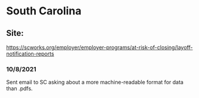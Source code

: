 # South Carolina

## Site: 
https://scworks.org/employer/employer-programs/at-risk-of-closing/layoff-notification-reports

### 10/8/2021
Sent email to SC asking about a more machine-readable format for data than .pdfs.
